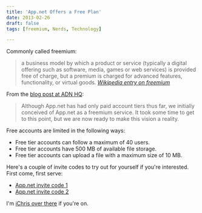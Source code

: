 ```yaml
---
title: 'App.net Offers a Free Plan'
date: 2013-02-26
draft: false
tags: [freemium, Nerds, Technology]

---
```


Commonly called freemium:

> a business model by which a product or service (typically a digital offering such as software, media, games or web services) is provided free of charge, but a premium is charged for advanced features, functionality, or virtual goods. _[Wikipedia entry on freemium](http://en.wikipedia.org/wiki/Freemium)_

From the [blog post at ADN HQ](http://blog.app.net/2013/02/25/introducing-a-free-tier/):

> Although App.net has had only paid account tiers thus far, we initially conceived of App.net as a freemium service. It took some time to get to this point, but we are now ready to make this vision a reality.

Free accounts are limited in the following ways:

*   Free tier accounts can follow a maximum of 40 users.
*   Free tier accounts have 500 MB of available file storage.
*   Free tier accounts can upload a file with a maximum size of 10 MB.

Here's a couple of invite codes to try out for yourself if you're interested. First come, first serve:

*   [App.net invite code 1](https://join.app.net/p/zzpgqlqctc)
*   [App.net invite code 2](https://join.app.net/p/vctcfwwfgk)

I'm [iChris over there](https://alpha.app.net/ichris) if you're on.